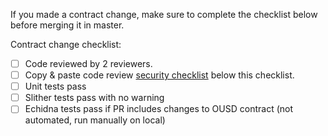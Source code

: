 If you made a contract change, make sure to complete the checklist below before merging it in master.

Contract change checklist:
  - [ ] Code reviewed by 2 reviewers. 
  - [ ] Copy & paste code review [security checklist](https://github.com/OriginProtocol/security/blob/master/templates/Contract-Code-Review-Example.md) below this checklist.
  - [ ] Unit tests pass
  - [ ] Slither tests pass with no warning
  - [ ] Echidna tests pass if PR includes changes to OUSD contract (not automated, run manually on local)
